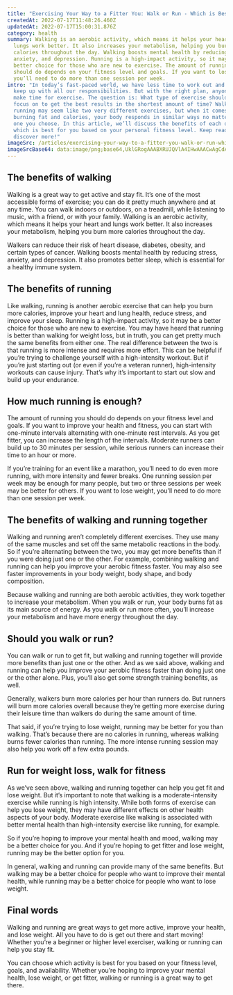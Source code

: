 ```yaml
---
title: "Exercising Your Way to a Fitter You: Walk or Run - Which is Best For You?"
createdAt: 2022-07-17T11:48:26.460Z
updatedAt: 2022-07-17T15:00:31.876Z
category: health
summary: Walking is an aerobic activity, which means it helps your heart and
  lungs work better. It also increases your metabolism, helping you burn more
  calories throughout the day. Walking boosts mental health by reducing stress,
  anxiety, and depression. Running is a high-impact activity, so it may be a
  better choice for those who are new to exercise. The amount of running you
  should do depends on your fitness level and goals. If you want to lose weight,
  you’ll need to do more than one session per week.
intro: "In today’s fast-paced world, we have less time to work out and still
  keep up with all our responsibilities. But with the right plan, anyone can
  make time for exercise. The question is: What type of exercise should you
  focus on to get the best results in the shortest amount of time? Walking or
  running may seem like two very different exercises, but when it comes to
  burning fat and calories, your body responds in similar ways no matter which
  one you choose. In this article, we’ll discuss the benefits of each one and
  which is best for you based on your personal fitness level. Keep reading to
  discover more!"
imageSrc: /articles/exercising-your-way-to-a-fitter-you-walk-or-run-which-is-best-for-you.png
imageSrcBase64: data:image/png;base64,UklGRogAAABXRUJQVlA4IHwAAACwAgCdASoKAAoAAUAmJbACdLoAyv8Wu5vu6biF0YwA/us2IDDyb6ivgK4p459rJhB66fX512SUuzMx2NW1udlFMS+YVsr22mdSW5J47fa/F/aFYO8xr//tb4asVeSGzf/J938Ur/zSBm5N/zPf/mbeDuFTAwnK9ickAAAA
---
```


## The benefits of walking

Walking is a great way to get active and stay fit. It’s one of the most accessible forms of exercise; you can do it pretty much anywhere and at any time. You can walk indoors or outdoors, on a treadmill, while listening to music, with a friend, or with your family. Walking is an aerobic activity, which means it helps your heart and lungs work better. It also increases your metabolism, helping you burn more calories throughout the day.

Walkers can reduce their risk of heart disease, diabetes, obesity, and certain types of cancer. Walking boosts mental health by reducing stress, anxiety, and depression. It also promotes better sleep, which is essential for a healthy immune system.

## The benefits of running

Like walking, running is another aerobic exercise that can help you burn more calories, improve your heart and lung health, reduce stress, and improve your sleep. Running is a high-impact activity, so it may be a better choice for those who are new to exercise. You may have heard that running is better than walking for weight loss, but in truth, you can get pretty much the same benefits from either one. The real difference between the two is that running is more intense and requires more effort. This can be helpful if you’re trying to challenge yourself with a high-intensity workout. But if you’re just starting out (or even if you’re a veteran runner), high-intensity workouts can cause injury. That’s why it’s important to start out slow and build up your endurance.

## How much running is enough?

The amount of running you should do depends on your fitness level and goals. If you want to improve your health and fitness, you can start with one-minute intervals alternating with one-minute rest intervals. As you get fitter, you can increase the length of the intervals. Moderate runners can build up to 30 minutes per session, while serious runners can increase their time to an hour or more.

If you’re training for an event like a marathon, you’ll need to do even more running, with more intensity and fewer breaks. One running session per week may be enough for many people, but two or three sessions per week may be better for others.
If you want to lose weight, you’ll need to do more than one session per week.

## The benefits of walking and running together

Walking and running aren’t completely different exercises. They use many of the same muscles and set off the same metabolic reactions in the body. So if you’re alternating between the two, you may get more benefits than if you were doing just one or the other. For example, combining walking and running can help you improve your aerobic fitness faster. You may also see faster improvements in your body weight, body shape, and body composition.

Because walking and running are both aerobic activities, they work together to increase your metabolism. When you walk or run, your body burns fat as its main source of energy. As you walk or run more often, you’ll increase your metabolism and have more energy throughout the day.

## Should you walk or run?

You can walk or run to get fit, but walking and running together will provide more benefits than just one or the other. And as we said above, walking and running can help you improve your aerobic fitness faster than doing just one or the other alone. Plus, you’ll also get some strength training benefits, as well.

Generally, walkers burn more calories per hour than runners do. But runners will burn more calories overall because they’re getting more exercise during their leisure time than walkers do during the same amount of time.

That said, if you’re trying to lose weight, running may be better for you than walking. That’s because there are no calories in running, whereas walking burns fewer calories than running. The more intense running session may also help you work off a few extra pounds.

## Run for weight loss, walk for fitness

As we’ve seen above, walking and running together can help you get fit and lose weight. But it’s important to note that walking is a moderate-intensity exercise while running is high intensity. While both forms of exercise can help you lose weight, they may have different effects on other health aspects of your body. Moderate exercise like walking is associated with better mental health than high-intensity exercise like running, for example.

So if you’re hoping to improve your mental health and mood, walking may be a better choice for you. And if you’re hoping to get fitter and lose weight, running may be the better option for you.

In general, walking and running can provide many of the same benefits. But walking may be a better choice for people who want to improve their mental health, while running may be a better choice for people who want to lose weight.

## Final words

Walking and running are great ways to get more active, improve your health, and lose weight. All you have to do is get out there and start moving! Whether you’re a beginner or higher level exerciser, walking or running can help you stay fit.

You can choose which activity is best for you based on your fitness level, goals, and availability. Whether you’re hoping to improve your mental health, lose weight, or get fitter, walking or running is a great way to get there.
